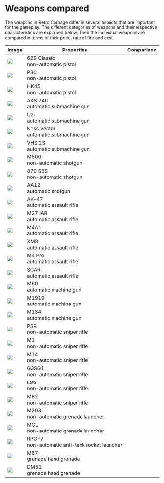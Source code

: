 # Weapons compared

The weapons in Retro Carnage differ in several aspects that are important for the gameplay. The different categories of weapons and their respective characteristics are explained below. Then the individual weapons are compared in terms of their price, rate of fire and cost.

<table>
    <thead>
        <tr>
            <th>Image</th>
            <th>Properties</th>
            <th>Comparison</th>
        </tr>
    </thead>
    <tbody>
        <tr>
            <td><img src="/en/media/development/weapon-45.png"></img></td>
            <td>
                <span class="weapon-name">629 Classic<span><br />
                <span class="weapon-type">non-automatic</span>
                <span class="weapon-category">pistol</span>
            </td>
            <td></td>
        </tr>
        <tr>
            <td><img src="/en/media/development/weapon-46.png"></img></td>
            <td>
                <span class="weapon-name">P30<span><br />
                <span class="weapon-type">non-automatic</span>
                <span class="weapon-category">pistol</span>            
            </td>
            <td></td>
        </tr>
        <tr>
            <td><img src="/en/media/development/weapon-08.png"></img></td>
            <td>
                <span class="weapon-name">HK45<span><br />
                <span class="weapon-type">non-automatic</span>
                <span class="weapon-category">pistol</span>
            </td>
            <td></td>
        </tr>
        <tr>
            <td><img src="/en/media/development/weapon-16.png"></img></td>
            <td>
                <span class="weapon-name">AKS 74U<span><br />
                <span class="weapon-type">automatic</span>
                <span class="weapon-category">submachine gun</span>
            </td>
            <td></td>
        </tr>
        <tr>
            <td><img src="/en/media/development/weapon-11.png"></img></td>
            <td>
                <span class="weapon-name">Uzi<span><br />
                <span class="weapon-type">automatic</span>
                <span class="weapon-category">submachine gun</span>
            </td>
            <td></td>
        </tr>
        <tr>
            <td><img src="/en/media/development/weapon-21.png"></img></td>
            <td>
                <span class="weapon-name">Kriss Vector<span><br />
                <span class="weapon-type">automatic</span>
                <span class="weapon-category">submachine gun</span>
            </td>
            <td></td>
        </tr>
        <tr>
            <td><img src="/en/media/development/weapon-34.png"></img></td>
            <td>
                <span class="weapon-name">VHS 2S<span><br />
                <span class="weapon-type">automatic</span>
                <span class="weapon-category">submachine gun</span>
            </td>
            <td></td>
        </tr>
        <tr>
            <td><img src="/en/media/development/weapon-07.png"></img></td>
            <td>
                <span class="weapon-name">M500<span><br />
                <span class="weapon-type">non-automatic</span>
                <span class="weapon-category">shotgun</span>
            </td>
            <td></td>
        </tr>
        <tr>
            <td><img src="/en/media/development/weapon-40.png"></img></td>
            <td>
                <span class="weapon-name">870 SBS<span><br />
                <span class="weapon-type">non-automatic</span>
                <span class="weapon-category">shotgun</span>
            </td>
            <td></td>
        </tr>
        <tr>
            <td><img src="/en/media/development/weapon-51.png"></img></td>
            <td>
                <span class="weapon-name">AA12<span><br />
                <span class="weapon-type">automatic</span>
                <span class="weapon-category">shotgun</span>
            </td>
            <td></td>
        </tr>
        <tr>
            <td><img src="/en/media/development/weapon-18.png"></img></td>
            <td>
                <span class="weapon-name">AK-47<span><br />
                <span class="weapon-type">automatic</span>
                <span class="weapon-category">assault rifle</span>
            </td>
            <td></td>
        </tr>
        <tr>
            <td><img src="/en/media/development/weapon-02.png"></img></td>
            <td>
                <span class="weapon-name">M27 IAR<span><br />
                <span class="weapon-type">automatic</span>
                <span class="weapon-category">assault rifle</span>
            </td>
            <td></td>
        </tr>
        <tr>
            <td><img src="/en/media/development/weapon-22.png"></img></td>
            <td>
                <span class="weapon-name">M4A1<span><br />
                <span class="weapon-type">automatic</span>
                <span class="weapon-category">assault rifle</span>
            </td>
            <td></td>
        </tr>
        <tr>
            <td><img src="/en/media/development/weapon-04.png"></img></td>
            <td>
                <span class="weapon-name">XM8<span><br />
                <span class="weapon-type">automatic</span>
                <span class="weapon-category">assault rifle</span>
            </td>
            <td></td>
        </tr>
        <tr>
            <td><img src="/en/media/development/weapon-35.png"></img></td>
            <td>
                <span class="weapon-name">M4 Pro<span><br />
                <span class="weapon-type">automatic</span>
                <span class="weapon-category">assault rifle</span>
            </td>
            <td></td>
        </tr>
        <tr>
            <td><img src="/en/media/development/weapon-42.png"></img></td>
            <td>
                <span class="weapon-name">SCAR<span><br />
                <span class="weapon-type">automatic</span>
                <span class="weapon-category">assault rifle</span>
            </td>
            <td></td>
        </tr>
        <tr>
            <td><img src="/en/media/development/weapon-52.png"></img></td>
            <td>
                <span class="weapon-name">M60<span><br />
                <span class="weapon-type">automatic</span>
                <span class="weapon-category">machine gun</span>
            </td>
            <td></td>
        </tr>
        <tr>
            <td><img src="/en/media/development/weapon-19.png"></img></td>
            <td>
                <span class="weapon-name">M1919<span><br />
                <span class="weapon-type">automatic</span>
                <span class="weapon-category">machine gun</span>
            </td>
            <td></td>
        </tr>
        <tr>
            <td><img src="/en/media/development/weapon-01.png"></img></td>
            <td>
                <span class="weapon-name">M134<span><br />
                <span class="weapon-type">automatic</span>
                <span class="weapon-category">machine gun</span>
            </td>
            <td></td>
        </tr>
        <tr>
            <td><img src="/en/media/development/weapon-14.png"></img></td>
            <td>
                <span class="weapon-name">PSR<span><br />
                <span class="weapon-type">non-automatic</span>
                <span class="weapon-category">sniper rifle</span>
            </td>
            <td></td>
        </tr>
        <tr>
            <td><img src="/en/media/development/weapon-29.png"></img></td>
            <td>
                <span class="weapon-name">M1<span><br />
                <span class="weapon-type">non-automatic</span>
                <span class="weapon-category">sniper rifle</span>
            </td>
            <td></td>
        </tr>
        <tr>
            <td><img src="/en/media/development/weapon-54.png"></img></td>
            <td>
                <span class="weapon-name">M14<span><br />
                <span class="weapon-type">non-automatic</span>
                <span class="weapon-category">sniper rifle</span>
            </td>
            <td></td>
        </tr>
        <tr>
            <td><img src="/en/media/development/weapon-33.png"></img></td>
            <td>
                <span class="weapon-name">G3SG1<span><br />
                <span class="weapon-type">non-automatic</span>
                <span class="weapon-category">sniper rifle</span>
            </td>
            <td></td>
        </tr>
        <tr>
            <td><img src="/en/media/development/weapon-05.png"></img></td>
            <td>
                <span class="weapon-name">L96<span><br />
                <span class="weapon-type">non-automatic</span>
                <span class="weapon-category">sniper rifle</span>
            </td>
            <td></td>
        </tr>
        <tr>
            <td><img src="/en/media/development/weapon-06.png"></img></td>
            <td>
                <span class="weapon-name">M82<span><br />
                <span class="weapon-type">non-automatic</span>
                <span class="weapon-category">sniper rifle</span>
            </td>
            <td></td>
        </tr>
        <tr>
            <td><img src="/en/media/development/weapon-24.png"></img></td>
            <td>
                <span class="weapon-name">M203<span><br />
                <span class="weapon-type">non-automatic</span>
                <span class="weapon-category">grenade launcher</span>
            </td>
            <td></td>
        </tr>
        <tr>
            <td><img src="/en/media/development/weapon-47.png"></img></td>
            <td>
                <span class="weapon-name">MGL<span><br />
                <span class="weapon-type">non-automatic</span>
                <span class="weapon-category">grenade launcher</span>
            </td>
            <td></td>
        </tr>
        <tr>
            <td><img src="/en/media/development/weapon-10.png"></img></td>
            <td>
                <span class="weapon-name">RPG-7<span><br />
                <span class="weapon-type">non-automatic</span>
                <span class="weapon-category">anti-tank rocket launcher</span>
            </td>
            <td></td>
        </tr>
        <tr>
            <td><img src="/en/media/development/weapon-43.png"></img></td>
            <td>
                <span class="weapon-name">M67<span><br />
                <span class="weapon-type">grenade</span>
                <span class="weapon-category">hand grenade</span>
            </td>
            <td></td>
        </tr>
        <tr>
            <td><img src="/en/media/development/weapon-44.png"></img></td>
            <td>
                <span class="weapon-name">DM51<span><br />
                <span class="weapon-type">grenade</span>
                <span class="weapon-category">hand grenade</span>
            </td>
            <td></td>
        </tr>
    </tbody>
</table>